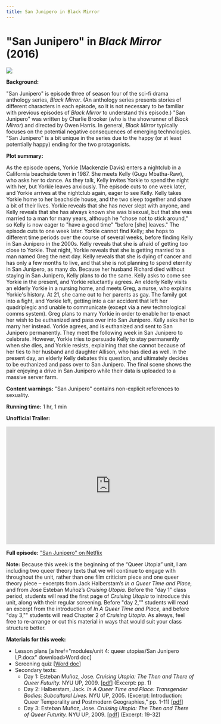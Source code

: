 ```yaml
---
title: San Junipero in Black Mirror
---
```

# "San Junipero" in *Black Mirror* (2016)

<a href="https://i1.wp.com/vehlinggo.com/wp-content/uploads/2016/12/black-mirror-san-junipero-sountrack-review-photo.jpg?fit=3200%2C3840&ssl=1">
<img src="https://i1.wp.com/vehlinggo.com/wp-content/uploads/2016/12/black-mirror-san-junipero-sountrack-review-photo.jpg?fit=3200%2C3840&ssl=1" class="poster">
</a>

**Background:**

"San Junipero" is episode three of season four of the sci-fi drama anthology series, *Black Mirror*. (An anthology series presents stories of different characters in each episode, so it is not necessary to be familiar with previous episodes of *Black Mirror* to understand this episode.) "San Junipero" was written by Charlie Brooker (who is the showrunner of *Black Mirror*) and directed by Owen Harris. In general, *Black Mirror* typically focuses on the potential negative consequences of emerging technologies. "San Junipero" is a bit unique in the series due to the happy (or at least potentially happy) ending for the two protagonists.

**Plot summary:**

As the episode opens, Yorkie (Mackenzie Davis) enters a nightclub in a California beachside town in 1987. She meets Kelly (Gugu Mbatha-Raw), who asks her to dance. As they talk, Kelly invites Yorkie to spend the night with her, but Yorkie leaves anxiously. The episode cuts to one week later, and Yorkie arrives at the nightclub again, eager to see Kelly. Kelly takes Yorkie home to her beachside house, and the two sleep together and share a bit of their lives. Yorkie reveals that she has never slept with anyone, and Kelly reveals that she has always known she was bisexual, but that she was married to a man for many years, although he "chose not to stick around," so Kelly is now eager to "have a good time" "before [she] leaves." The episode cuts to one week later. Yorkie cannot find Kelly; she hops to different time periods over the course of several weeks, before finding Kelly in San Junipero in the 2000s. Kelly reveals that she is afraid of getting too close to Yorkie. That night, Yorkie reveals that she is getting married to a man named Greg the next day. Kelly reveals that she is dying of cancer and has only a few months to live, and that she is not planning to spend eternity in San Junipero, as many do. Because her husband Richard died without staying in San Junipero, Kelly plans to do the same. Kelly asks to come see Yorkie in the present, and Yorkie reluctantly agrees. An elderly Kelly visits an elderly Yorkie in a nursing home, and meets Greg, a nurse, who explains Yorkie's history. At 21, she came out to her parents as gay. The family got into a fight, and Yorkie left, getting into a car accident that left her quadriplegic and unable to communicate (except via a new technological comms system). Greg plans to marry Yorkie in order to enable her to enact her wish to be euthanized and pass over into San Junipero. Kelly asks her to marry her instead. Yorkie agrees, and is euthanized and sent to San Junipero permanently. They meet the following week in San Junipero to celebrate. However, Yorkie tries to persuade Kelly to stay permanently when she dies, and Yorkie resists, explaining that she cannot because of her ties to her husband and daughter Allison, who has died as well. In the present day, an elderly Kelly debates this question, and ultimately decides to be euthanized and pass over to San Junipero. The final scene shows the pair enjoying a drive in San Junipero while their data is uploaded to a massive server farm.

**Content warnings:** "San Junipero" contains non-explicit references to sexuality.

**Running time:** 1 hr, 1 min

**Unofficial Trailer:**

<iframe width="560" height="315" src="https://www.youtube.com/embed/ZrQjjYncvDg" frameborder="0" allow="accelerometer; autoplay; clipboard-write; encrypted-media; gyroscope; picture-in-picture" allowfullscreen></iframe>

**Full episode:** ["San Junipero" on Netflix](https://www.netflix.com/watch/80104625?trackId=13752289&tctx=0%2C0%2Ceec351eaa2a1c20b38706f7734cfd84eb167f32a%3A51ebef661f29ea4f7f18068b628180b73556d9d6%2Ceec351eaa2a1c20b38706f7734cfd84eb167f32a%3A51ebef661f29ea4f7f18068b628180b73556d9d6%2Cunknown%2C)  

**Note:**
Because this week is the beginning of the “Queer Utopia” unit, I am including two queer theory texts that we will continue to engage with throughout the unit, rather than one film criticism piece and one queer theory piece – excerpts from Jack Halberstam’s *In a Queer Time and Place,* and from Jose Esteban Muñoz’s *Cruising Utopia.* Before the "day 1" class period, students will read the first page of *Cruising Utopia* to introduce this unit, along with their regular screening. Before "day 2,"" students will read an excerpt from the introduction of *In A Queer Time and Place,* and before "day 3,"" students will read Chapter 2 of *Cruising Utopia.* As always, feel free to re-arrange or cut this material in ways that would suit your class structure better.


**Materials for this week:**
* Lesson plans [a href="modules/unit 4: queer utopias/San Junipero LP.docx" download>Word doc</a>]
* Screening quiz [<a href="/modules/unit 4: queer utopias/San Junipero Screening Quiz.docx" download>Word doc</a>]
* Secondary texts:
    * Day 1: Esteban Muñoz, Jose. *Cruising Utopia: The Then and There of Queer Futurity.* NYU UP, 2009. [<a href="/modules/unit 4: queer utopias/Munoz Feeling Utopia.pdf" download>pdf</a>] (Excerpt: pp. 1)
    * Day 2: Halberstam, Jack. *In A Queer Time and Place: Transgender Bodies: Subcultural Lives.* NYU UP, 2005. (Excerpt: Introduction: Queer Temporality and Postmodern Geographies," pp. 1-11) [<a href="/modules/unit 4: queer utopias/In A Queer Time and Place.pdf" download>pdf</a>]
    * Day 3: Esteban Muñoz, Jose. *Cruising Utopia: The Then and There of Queer Futurity.* NYU UP, 2009. [<a href="/modules/unit 4: queer utopias/Munoz Queerness as Horizon.pdf" download>pdf</a>] (Excerpt: 19-32)

